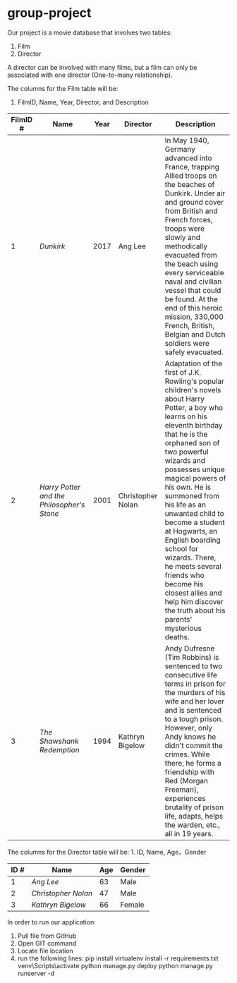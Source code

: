 # group-project
Our project is a movie database that involves two tables:
  1. Film
  2. Director

A director can be involved with many films, but a film can only be associated with one director (One-to-many relationship).

The columns for the Film table will be:
  1. FilmID, Name, Year, Director, and Description


  FilmID # | Name |Year | Director | Description
  ------ | ----------|-----|------|-------
  1|	*Dunkirk*	| 2017 | Ang Lee | In May 1940, Germany advanced into France, trapping Allied troops on the beaches of Dunkirk. Under air and ground cover from British and French forces, troops were slowly and methodically evacuated from the beach using every serviceable naval and civilian vessel that could be found. At the end of this heroic mission, 330,000 French, British, Belgian and Dutch soldiers were safely evacuated.
  2|	*Harry Potter and the Philosopher's Stone*|2001|Christopher Nolan |Adaptation of the first of J.K. Rowling's popular children's novels about Harry Potter, a boy who learns on his eleventh birthday that he is the orphaned son of two powerful wizards and possesses unique magical powers of his own. He is summoned from his life as an unwanted child to become a student at Hogwarts, an English boarding school for wizards. There, he meets several friends who become his closest allies and help him discover the truth about his parents' mysterious deaths.
  3|	*The Shawshank Redemption*|1994	|Kathryn Bigelow | Andy Dufresne (Tim Robbins) is sentenced to two consecutive life terms in prison for the murders of his wife and her lover and is sentenced to a tough prison. However, only Andy knows he didn't commit the crimes. While there, he forms a friendship with Red (Morgan Freeman), experiences brutality of prison life, adapts, helps the warden, etc., all in 19 years.


  The columns for the Director table will be:
    1. ID, Name, Age，Gender


  ID # | Name |Age | Gender
  ------ | ----------|-----|------
  1|	*Ang Lee*	| 63 | Male
  2|	*Christopher Nolan*|47|Male
  3|	*Kathryn Bigelow*|66|Female

In order to run our application:
  1. Pull file from GitHub
  2. Open GIT command
  3. Locate file location
  4. run the following lines:
    pip install virtualenv
    install -r requirements.txt
    venv\Scripts\activate
    python manage.py deploy
    python manage.py runserver -d 
